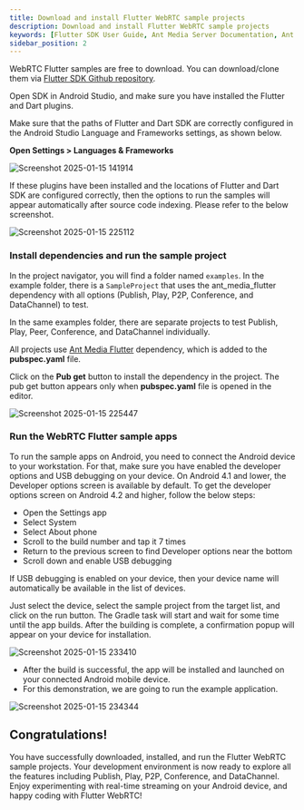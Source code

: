 ```yaml
---
title: Download and install Flutter WebRTC sample projects
description: Download and install Flutter WebRTC sample projects 
keywords: [Flutter SDK User Guide, Ant Media Server Documentation, Ant Media Server Tutorials]
sidebar_position: 2
---
```


WebRTC Flutter samples are free to download. You can download/clone them via [Flutter SDK Github repository](https://github.com/ant-media/WebRTC-Flutter-SDK/).

Open SDK in Android Studio, and make sure you have installed the Flutter and Dart plugins. 

Make sure that the paths of Flutter and Dart SDK are correctly configured in the Android Studio Language and Frameworks settings, as shown below.

**Open Settings > Languages & Frameworks**

![Screenshot 2025-01-15 141914](https://github.com/user-attachments/assets/ca2a0bb9-8d19-424e-a73a-5b5ec6b9c4c2)

If these plugins have been installed and the locations of Flutter and Dart SDK are configured correctly, then the options to run the samples will appear automatically after source code indexing. Please refer to the below screenshot.

![Screenshot 2025-01-15 225112](https://github.com/user-attachments/assets/91e1a5d4-3877-4e83-b6f0-7228e0cbcf29)

### Install dependencies and run the sample project

In the project navigator, you will find a folder named `examples`. In the example folder, there is a `SampleProject` that uses the ant_media_flutter dependency with all options (Publish, Play, P2P, Conference, and DataChannel) to test. 

In the same examples folder, there are separate projects to test Publish, Play, Peer, Conference, and DataChannel individually.

All projects use [Ant Media Flutter](https://pub.dev/packages/ant_media_flutter ) dependency, which is added to the **pubspec.yaml** file. 

Click on the **Pub get** button to install the dependency in the project. The pub get button appears only when **pubspec.yaml** file is opened in the editor.

![Screenshot 2025-01-15 225447](https://github.com/user-attachments/assets/2a37ce38-4d95-4e91-a861-86d59bb31117)

### Run the WebRTC Flutter sample apps

To run the sample apps on Android, you need to connect the Android device to your workstation. For that, make sure you have enabled the developer options and USB debugging on your device. On Android 4.1 and lower, the Developer options screen is available by default. To get the developer options screen on Android 4.2 and higher, follow the below steps:

*   Open the Settings app
*   Select System
*   Select About phone
*   Scroll to the build number and tap it 7 times
*   Return to the previous screen to find Developer options near the bottom
*   Scroll down and enable USB debugging

If USB debugging is enabled on your device, then your device name will automatically be available in the list of devices.

Just select the device, select the sample project from the target list, and click on the run button. The Gradle task will start and wait for some time until the app builds. After the building is complete, a confirmation popup will appear on your device for installation.

![Screenshot 2025-01-15 233410](https://github.com/user-attachments/assets/e7fd0647-9441-4d83-8c84-d53c6f7690d2)

- After the build is successful, the app will be installed and launched on your connected Android mobile device.
- For this demonstration, we are going to run the example application.

![Screenshot 2025-01-15 234344](https://github.com/user-attachments/assets/a8f14bfd-a6ca-419f-ba1c-98c9dc31c09c)

## Congratulations!

You have successfully downloaded, installed, and run the Flutter WebRTC sample projects. Your development environment is now ready to explore all the features including Publish, Play, P2P, Conference, and DataChannel. Enjoy experimenting with real-time streaming on your Android device, and happy coding with Flutter WebRTC!

